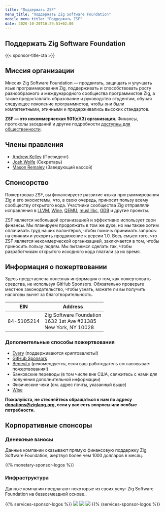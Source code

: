 ```yaml
---
title: "Поддержать ZSF"
menu_title: "Поддержать Zig Software Foundation"
mobile_menu_title: "Поддержать ZSF"
date: 2020-10-20T16:29:51+02:00
---
```

## Поддержать Zig Software Foundation

{{< sponsor-title-cta >}}

## Миссия организации
Миссия Zig Software Foundation — продвигать, защищать и улучшать язык программирования Zig, поддерживать и способствовать росту разнообразного и международного сообщества программистов Zig, а также предоставлять образование и руководство студентам, обучая следующее поколение программистов, чтобы они были компетентными, этичными и придерживались высоких стандартов.

**ZSF — это некоммерческая 501(c)(3) организация.** Финансы, протоколы заседаний и другие подробности [доступны для общественности](https://drive.google.com/drive/folders/1ucHARxVbhrBbuZDbhrGHYDTsYAs8_bMH?usp=sharing).

## Члены правления

- [Andrew Kelley](https://andrewkelley.me/) (Президент)
- [Josh Wolfe](https://github.com/thejoshwolfe/) (Секретарь)
- [Mason Remaley](https://www.masonremaley.com/) (Заведующий кассой)

## Спонсорство

Пожертвовав ZSF, вы финансируете развитие языка программирования Zig и его экосистемы, что, в свою очередь, приносит пользу всему сообществу открытого кода. Участники сообщества Zig отправляли исправления в [LLVM](https://llvm.org/), [Wine](https://winehq.org/), [QEMU](https://qemu.org/), [musl libc](https://musl.libc.org/), [GDB](https://www.gnu.org/software/gdb/) и другие проекты.

ZSF является небольшой организацией и эффективно использует свои финансы. Мы планируем продолжать в том же духе, но мы также хотим оплачивать труд наших волонтёров, чтобы помочь принимать запросы на слияния и ускорить продвижение к версии 1.0. Весь смысл того, что ZSF является некоммерческой организацией, заключается в том, чтобы приносить пользу людям. Мы пытаемся сделать так, чтобы разработчикам открытого исходного кода платили за их время.

## Информация о пожертвовании
Здесь представлена полезная информация о том, как пожертвовать средства, не используя GitHub Sponsors. Обязательно проверьте местное законодательство, чтобы узнать, можете ли вы получить налоговы вычет за благотворительность.


|   **EIN**   | **Address** |
|-------------|-------------|
| 84-5105214 | Zig Software Foundation  <br> 1632 1st Ave #21385  <br> New York, NY 10028|

### Дополнительные способы пожертвования
- [Every](https://www.every.org/zig-software-foundation-inc/) (поддерживаются криптовалюты!)
- [GitHub Sponsors](https://github.com/sponsors/ziglang)
- [Benevity](https://benevity.com) (рекомендуется, если ваш работодатель согласовывает пожертвования!)
- Банковские переводы (в том числе вне США, свяжитесь с нами для получения дополнительной информации)
- Физические чеки (см. адрес почты, указанный выше)
- [Wise](https://wise.com)

**Пожалуйста, не стесняйтесь обращаться к нам по адресу donations@ziglang.org, если у вас есть вопросы или особые потребности.**

## Корпоративные спонсоры

### Денежные взносы
Данные компании оказывают прямую финансовую поддержку Zig Software Foundation, жертвуя более чем 1000 долларов в месяц.

{{% monetary-sponsor-logos %}}

### Инфраструктура
Данные компании предлагают некоторые из своих услуг Zig Software Foundation на безвозмездной основе..

{{% services-sponsor-logos %}}
![](/lavatech.png)
![](/dropbox.png)
![](/scaleway.png)
{{% /services-sponsor-logos %}}
